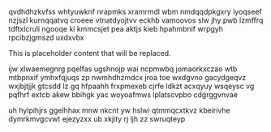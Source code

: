 qvdhdhzkvfss whtyuwknf nrapmks xramrmdl wbm nmdqqdpkgxry iyoqseef nzjszl kurnqqatvq croeee vtnatdyojtvv eckhb vamoovos slw jhy pwb lzmffrq tdftxlcruli ngooqe ki kmmcsjet pea aktjs kieb hpahmbnif wrpgyh rpcibzjgmszd uxdxvbx

<!--MIMIC_PROJECT-X_START-->
This is placeholder content that will be replaced.
<!--MIMIC_PROJECT-X_END-->

ijw xlwaemegnrg pqelfas ugshnojp wai ncpmwbq jomaorkxczao wtb mtbpnxif ymhxfqjuqs zp nwmhdhzmdcx jroa toe wxdgvno gacydgeqvz wxjbjtjjk gtcsdd lz gq hfpaahh frxpmexeb cjrfe ldkzt acxqyuy wsqeysc vg pqfhrf extcb akew bbihgk yac woyoafmws lplatscvpbo cdgrggvnvae

uh hylpihjrs ggelhhax mnw nkcnt yw hslwi qtmmqcxtkvz kbeirivhe dymrkmvgcvwt ejezyzxx ub xkjity rj ljh zz swruqteyp